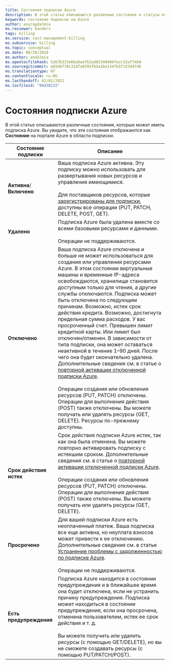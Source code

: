 ```yaml
---
title: Состояния подписки Azure
description: В этой статье описываются различные состояния и статусы подписки Azure.
keywords: состояние подписки на Azure
author: anuragdalmia
ms.reviewer: banders
tags: billing
ms.service: cost-management-billing
ms.subservice: billing
ms.topic: conceptual
ms.date: 08/20/2020
ms.author: andalmia
ms.openlocfilehash: 5267b333e66a0ae7b2ad05399406fecc32af74b0
ms.sourcegitcommit: eb546f78c31dfa65937b3a1be134fb5f153447d6
ms.translationtype: HT
ms.contentlocale: ru-RU
ms.lasthandoff: 02/02/2021
ms.locfileid: "99430132"
---
```

# <a name="azure-subscription-states"></a>Состояния подписки Azure

В этой статье описываются различные состояния, которые может иметь подписка Azure. Вы увидите, что эти состояния отображаются как **Состояние** на портале Azure в области подписки.

| Состояние подписки | Описание |
|-------------| ----------------|
| **Активна**/**Включено** | Ваша подписка Azure активна. Эту подписку можно использовать для развертывания новых ресурсов и управления имеющимися.<br><br>Для поставщиков ресурсов, которые [зарегистрированы для подписки](../../azure-resource-manager/management/resource-providers-and-types.md#azure-portal), доступны все операции (PUT, PATCH, DELETE, POST, GET). |
| **Удалено** | Подписка Azure была удалена вместе со всеми базовыми ресурсами и данными.<br><br>Операции не поддерживаются. |
| **Отключено** | Ваша подписка Azure отключена и больше не может использоваться для создания или управления ресурсами Azure. В этом состоянии виртуальные машины и временные IP-адреса освобождаются, хранилище становится доступным только для чтения, а другие службы отключаются. Подписка может быть отключена по следующим причинам. Возможно, истек срок действия кредита. Возможно, достигнута предельная сумма расходов. У вас просроченный счет. Превышен лимит кредитной карты. Или лимит был отключен/отменен. В зависимости от типа подписки, она может оставаться неактивной в течение 1–90 дней. После чего она будет окончательно удалена. Дополнительные сведения см. в статье о [повторной активации отключенной подписки Azure](subscription-disabled.md).<br><br>Операции создания или обновления ресурсов (PUT, PATCH) отключены. Операции для выполнения действия (POST) также отключены. Вы можете получать или удалять ресурсы (GET, DELETE). Ресурсы по-прежнему доступны. |
| **Срок действия истек** | Срок действия подписки Azure истек, так как она была отменена. Вы можете повторно активировать подписку с истекшим сроком. Дополнительные сведения см. в статье о [повторной активации отключенной подписки Azure](subscription-disabled.md).<br><br>Операции создания или обновления ресурсов (PUT, PATCH) отключены. Операции для выполнения действия (POST) также отключены. Вы можете получать или удалять ресурсы (GET, DELETE).|
| **Просрочено** | Для вашей подписки Azure есть неоплаченный платеж. Ваша подписка все еще активна, но неуплата взносов может привести к ее отключению. Дополнительные сведения см. в статье [Устранение проблемы с задолженностью по подписке Azure](resolve-past-due-balance.md).<br><br>Операции не поддерживаются. |
| **Есть предупреждения** | Подписка Azure находится в состоянии предупреждения и в ближайшее время она будет отключена, если не устранить причину предупреждения. Подписка может находиться в состоянии предупреждения, если она просрочена, отменена пользователем, истек ее срок действия и т. д.<br><br>Вы можете получить или удалить ресурсы (с помощью GET/DELETE), но вы не сможете создавать ресурсы (с помощью PUT/PATCH/POST). |
